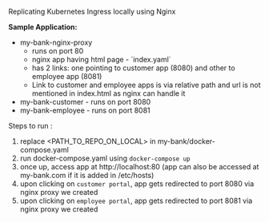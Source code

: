 Replicating Kubernetes Ingress locally using Nginx

<b>Sample Application:</b>
<ul>
    <li>my-bank-nginx-proxy 
        <ul>
            <li>runs on port 80</li>
            <li>nginx app having html page - `index.yaml`</li>
            <li>has 2 links: one pointing to customer app (8080) and other to employee app (8081)</li>
            <li>Link to customer and employee apps is via relative path and url is not mentioned in index.html as nginx can handle it</li>
        </ul>
    </li>
    <li>my-bank-customer - runs on port 8080</li>
    <li>my-bank-employee - runs on port 8081</li>
</ul>

Steps to run :

1. replace <PATH_TO_REPO_ON_LOCAL> in my-bank/docker-compose.yaml
2. run docker-compose.yaml using <code>docker-compose up</code>
3. once up, access app at http://localhost:80 (app can also be accessed at my-bank.com if it is added in /etc/hosts)
4. upon clicking on `customer portal`, app gets redirected to port 8080 via nginx proxy we created
4. upon clicking on `employee portal`, app gets redirected to port 8081 via nginx proxy we created